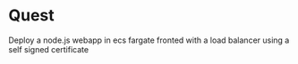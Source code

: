 # Quest
Deploy a node.js webapp in ecs fargate fronted with a load balancer using a self signed certificate
